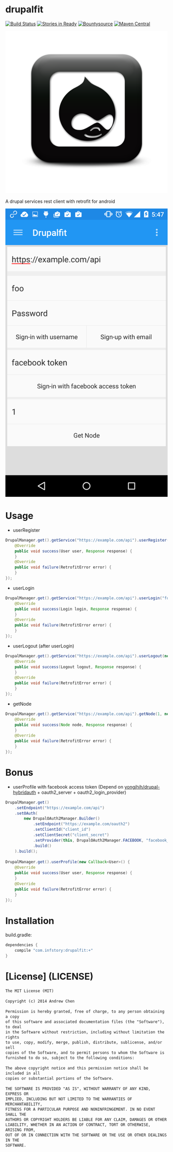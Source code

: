 drupalfit
=========

[![Build Status](https://travis-ci.org/yongjhih/drupalfit.png?branch=master)](https://travis-ci.org/yongjhih/drupalfit) [![Stories in Ready](https://badge.waffle.io/yongjhih/drupalfit.png)](http://waffle.io/yongjhih/drupalfit) 
[![Bountysource](https://www.bountysource.com/badge/team?team_id=43965&style=bounties_posted)](https://www.bountysource.com/teams/8tory/bounties?utm_source=8tory&utm_medium=shield&utm_campaign=bounties_posted)
[![Maven Central](https://maven-badges.herokuapp.com/maven-central/com.infstory/drupalfit/badge.svg?style=flat)](https://maven-badges.herokuapp.com/maven-central/com.infstory/drupalfit)

![square drupal](drupal-webtreatsetc.png "Square drupal")

A drupal services rest client with retrofit for android

![Screenshot](app/screenshot.png "Sign-up sample")

Usage
=====

* userRegister

```java
DrupalManager.get().getService("https://example.com/api").userRegister("foo", "foo@example.com", "password", new Callback<User>() {
    @Override
    public void success(User user, Response response) {
    }
    @Override
    public void failure(RetrofitError error) {
    }
});
```

* userLogin

```java
DrupalManager.get().getService("https://example.com/api").userLogin("foo", "password", new Callback<Login>() {
    @Override
    public void success(Login login, Response response) {
    }
    @Override
    public void failure(RetrofitError error) {
    }
});
```

* userLogout (after userLogin)

```java
DrupalManager.get().getService("https://example.com/api").userLogout(new Callback<Logout>() {
    @Override
    public void success(Logout logout, Response response) {
    }
    @Override
    public void failure(RetrofitError error) {
    }
});
```

* getNode

```java
DrupalManager.get().getService("https://example.com/api").getNode(1, new Callback<Node>() {
    @Override
    public void success(Node node, Response response) {
    }
    @Override
    public void failure(RetrofitError error) {
    }
});
```

Bonus
=====

* userProfile with facebook access token (Depend on [yongjhih/drupal-hybridauth](https://github.com/yongjhih/drupal-hybridauth) + oauth2_server + oauth2_login_provider)

```java
DrupalManager.get()
    .setEndpoint("https://example.com/api")
    .setOAuth(
        new DrupalOAuth2Manager.Builder()
            .setEndpoint("https://example.com/oauth2")
            .setClientId("client_id")
            .setClientSecret("client_secret")
            .setProvider(this, DrupalOAuth2Manager.FACEBOOK, "facebook_token")
            .build()
    ).build();

DrupalManager.get().userProfile(new Callback<User>() {
    @Override
    public void success(User user, Response response) {
    }
    @Override
    public void failure(RetrofitError error) {
    }
});
```

Installation
============

build.gradle:

```gradle
dependencies {
    compile "com.infstory:drupalfit:+"
}
```

[License] (LICENSE)
===================

```
The MIT License (MIT)

Copyright (c) 2014 Andrew Chen

Permission is hereby granted, free of charge, to any person obtaining a copy
of this software and associated documentation files (the "Software"), to deal
in the Software without restriction, including without limitation the rights
to use, copy, modify, merge, publish, distribute, sublicense, and/or sell
copies of the Software, and to permit persons to whom the Software is
furnished to do so, subject to the following conditions:

The above copyright notice and this permission notice shall be included in all
copies or substantial portions of the Software.

THE SOFTWARE IS PROVIDED "AS IS", WITHOUT WARRANTY OF ANY KIND, EXPRESS OR
IMPLIED, INCLUDING BUT NOT LIMITED TO THE WARRANTIES OF MERCHANTABILITY,
FITNESS FOR A PARTICULAR PURPOSE AND NONINFRINGEMENT. IN NO EVENT SHALL THE
AUTHORS OR COPYRIGHT HOLDERS BE LIABLE FOR ANY CLAIM, DAMAGES OR OTHER
LIABILITY, WHETHER IN AN ACTION OF CONTRACT, TORT OR OTHERWISE, ARISING FROM,
OUT OF OR IN CONNECTION WITH THE SOFTWARE OR THE USE OR OTHER DEALINGS IN THE
SOFTWARE.
```
